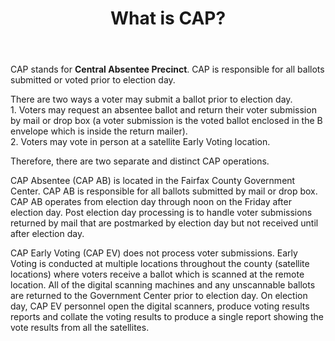 ﻿---
layout: slide
title: "What is CAP?"
---

CAP stands for **Central Absentee Precinct**.  CAP is responsible for all ballots submitted or voted prior to election day. 

There are two ways a voter may submit a ballot prior to election day.  
	1. Voters may request an absentee ballot and return their voter submission by mail or drop box (a voter submission is the voted ballot enclosed in the B envelope which is inside the return mailer).   
	2. Voters may vote in person at a satellite Early Voting location.

Therefore, there are two separate and distinct CAP operations.

CAP Absentee (CAP AB) is located in the Fairfax County Government Center.  CAP AB is responsible for all ballots submitted by mail or drop box.  CAP AB operates from election day through noon on the Friday after election day.   Post election day processing is to handle voter submissions returned by mail that are postmarked by election day but not received until after election day. 

CAP Early Voting (CAP EV) does not process voter submissions.  Early Voting is conducted at multiple locations throughout the county (satellite locations)  where voters receive a ballot which is scanned at the remote location.  All of the digital scanning machines and any unscannable ballots are returned to the Government Center prior to election day.  On election day, CAP EV personnel open the digital scanners, produce voting results reports and collate the voting results to produce a single report showing the vote results from all the satellites. 
